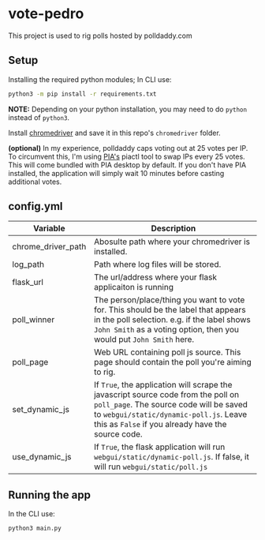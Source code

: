# vote-pedro
This project is used to rig polls hosted by polldaddy.com

## Setup
Installing the required python modules; In CLI use:
```sh
python3 -m pip install -r requirements.txt
```
**NOTE:** Depending on your python installation, you may need to do `python` instead of `python3`.

Install [chromedriver](https://googlechromelabs.github.io/chrome-for-testing/#stable) and save it in this repo's `chromedriver` folder.


**(optional)** In my experience, polldaddy caps voting out at 25 votes per IP. To circumvent this, I'm using [PIA's](https://www.privateinternetaccess.com/download) piactl tool to swap IPs every 25 votes. This will come bundled with PIA desktop by default. If you don't have PIA installed, the application will simply wait 10 minutes before casting additional votes.

## config.yml

| Variable    | Description |
| -------- | ------- |
|chrome_driver_path|Abosulte path where your chromedriver is installed.
|log_path|Path where log files will be stored.|
| flask_url  | The url/address where your flask applicaiton is running  |
| poll_winner |  The person/place/thing you want to vote for. This should be the label that appears in the poll selection. e.g. if the label shows `John Smith` as a voting option, then you would put `John Smith` here.  |
| poll_page    | Web URL containing poll js source. This page should contain the poll you're aiming to rig.     |
|set_dynamic_js|If `True`, the application will scrape the javascript source code from the poll on  `poll_page`. The source code will be saved to `webgui/static/dynamic-poll.js`. Leave this as `False` if you already have the source code. |
|use_dynamic_js|If `True`, the flask application will run `webgui/static/dynamic-poll.js`. If false, it will run `webgui/static/poll.js`|

## Running the app
In the CLI use:
```sh
python3 main.py
```